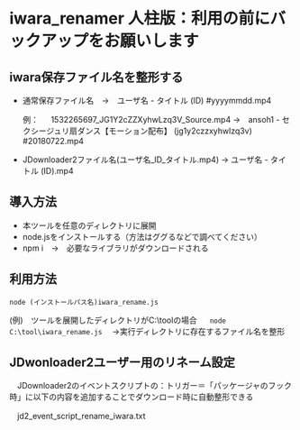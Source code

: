 # iwara_renamer 人柱版：利用の前にバックアップをお願いします
## iwara保存ファイル名を整形する
- 通常保存ファイル名　→　ユーザ名 - タイトル (ID) #yyyymmdd.mp4

  例：
　 1532265697_JG1Y2cZZXyhwLzq3V_Source.mp4
  →　ansoh1 - セクシージュリ扇ダンス【モーション配布】 (jg1y2czzxyhwlzq3v) #20180722.mp4
- JDownloader2ファイル名(ユーザ名_ID_タイトル.mp4) → ユーザ名 - タイトル (ID).mp4

## 導入方法
- 本ツールを任意のディレクトリに展開
- node.jsをインストールする（方法はググるなどで調べてください）
- npm i　→　必要なライブラリがダウンロードされる

## 利用方法
```
node (インストールパス名)iwara_rename.js
```

 (例)　ツールを展開したディレクトリがC:\toolの場合
``` 　node C:\tool\iwara_rename.js```
 　→実行ディレクトリに存在するファイル名を整形

## JDwonloader2ユーザー用のリネーム設定
　JDownloader2のイベントスクリプトの：トリガー＝「パッケージャのフック時」に以下の内容を追加することでダウンロード時に自動整形できる
 
　jd2_event_script_rename_iwara.txt
